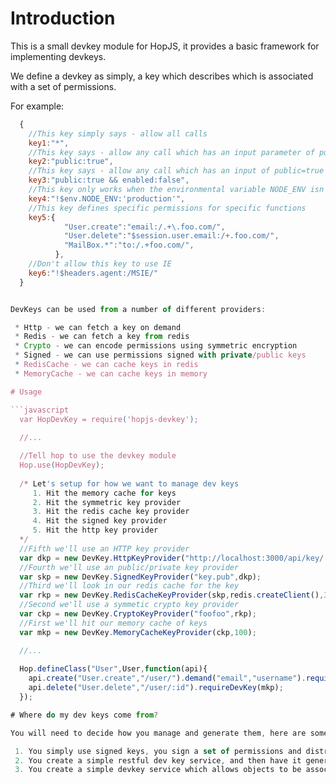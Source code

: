 # Introduction

This is a small devkey module for HopJS, it provides a basic framework for implementing devkeys.

We define a devkey as simply, a key which describes which is associated with a set of permissions.

For example:

```javascript
  {
    //This key simply says - allow all calls 
    key1:"*",
    //This key says - allow any call which has an input parameter of public=true
    key2:"public:true",
    //This key says - allow any call which has an input of public=true and enabled=false
    key3:"public:true && enabled:false",
    //This key only works when the environmental variable NODE_ENV isn't set to production
    key4:"!$env.NODE_ENV:'production'",
    //This key defines specific permissions for specific functions
    key5:{
            "User.create":"email:/.+\.foo.com/",
            "User.delete":"$session.user.email:/+.foo.com/",
            "MailBox.*":"to:/.+foo.com/",
          },
    //Don't allow this key to use IE
    key6:"!$headers.agent:/MSIE/"
  }


DevKeys can be used from a number of different providers:

 * Http - we can fetch a key on demand
 * Redis - we can fetch a key from redis
 * Crypto - we can encode permissions using symmetric encryption
 * Signed - we can use permissions signed with private/public keys
 * RedisCache - we can cache keys in redis
 * MemoryCache - we can cache keys in memory

# Usage

```javascript
  var HopDevKey = require('hopjs-devkey');
    
  //...  

  //Tell hop to use the devkey module
  Hop.use(HopDevKey);
  
  /* Let's setup for how we want to manage dev keys
     1. Hit the memory cache for keys
     2. Hit the symmetric key provider
     3. Hit the redis cache key provider
     4. Hit the signed key provider
     5. Hit the http key provider
  */
  //Fifth we'll use an HTTP key provider
  var dkp = new DevKey.HttpKeyProvider("http://localhost:3000/api/key/:key");
  //Fourth we'll use an public/private key provider
  var skp = new DevKey.SignedKeyProvider("key.pub",dkp);
  //Third we'll look in our redis cache for the key
  var rkp = new DevKey.RedisCacheKeyProvider(skp,redis.createClient(),3000);
  //Second we'll use a symmetic crypto key provider
  var ckp = new DevKey.CryptoKeyProvider("foofoo",rkp);
  //First we'll hit our memory cache of keys
  var mkp = new DevKey.MemoryCacheKeyProvider(ckp,100);

  //...
  
  Hop.defineClass("User",User,function(api){
    api.create("User.create","/user/").demand("email","username").requireDevKey(mkp); 
    api.delete("User.delete","/user/:id").requireDevKey(mkp); 
  });

# Where do my dev keys come from?

You will need to decide how you manage and generate them, here are some example scenarios:

 1. You simply use signed keys, you sign a set of permissions and distribute them
 2. You create a simple restful dev key service, and then have it generate keys, see the service example
 3. You create a simple devkey service which allows objects to be associated with devkeys
